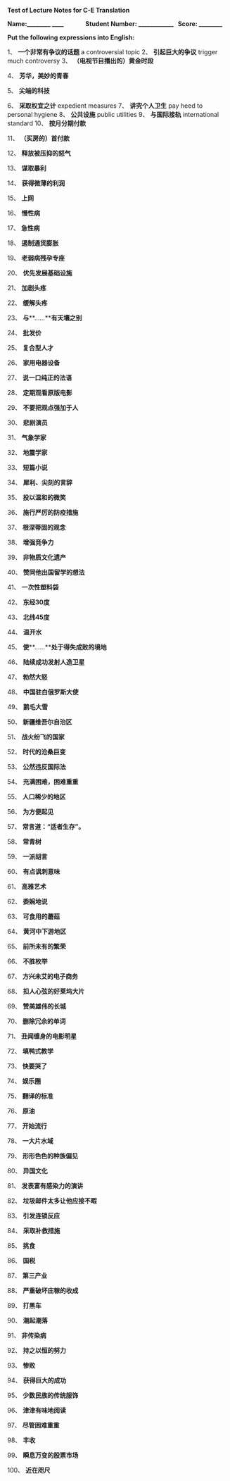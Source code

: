 **Test of Lecture Notes for C-E Translation**

**Name:________ ____               Student Number: ____________   Score: ________**

**Put the following expressions into English:**

1、 **一个非常有争议的话题**
a controversial topic 
2、 **引起巨大的争议**
trigger much controversy
3、 **（电视节目播出的）黄金时段**

4、 **芳华，美妙的青春**

5、 **尖端的科技**

6、 **采取权宜之计**
expedient measures
7、 **讲究个人卫生**
 pay heed to personal hygiene
8、 **公共设施**
public utilities
9、 **与国际接轨**
international standard
10、 **按月分期付款**

11、 **（买房的）首付款**

12、 **释放被压抑的怒气**

13、 **谋取暴利**

14、 **获得微薄的利润**

15、 **上网**

16、 **慢性病**

17、 **急性病**

18、 **遏制通货膨胀**

19、 **老弱病残孕专座**

20、 **优先发展基础设施**

21、 **加剧头疼**

22、 **缓解头疼**

23、 **与****……****有天壤之别**

24、 **批发价**

25、 **复合型人才**

26、 **家用电器设备**

27、 **说一口纯正的法语**

28、 **定期观看原版电影**

29、 **不要把观点强加于人**

30、 **悲剧演员**

31、 **气象学家**

32、 **地震学家**

33、 **短篇小说**

34、 **犀利、尖刻的言辞**

35、 **投以温和的微笑**

36、 **施行严厉的防疫措施**

37、 **根深蒂固的观念**

38、 **增强竞争力**

39、 **非物质文化遗产**

40、 **赞同他出国留学的想法**

41、 **一次性塑料袋**

42、 **东经30度**

43、 **北纬45度**

44、 **温开水**

45、 **使****……****处于得失成败的境地**

46、 **陆续成功发射人造卫星**

47、 **勃然大怒**

48、 **中国驻白俄罗斯大使**

49、 **鹅毛大雪**

50、 **新疆维吾尔自治区**

51、 **战火纷飞的国家**

52、 **时代的沧桑巨变**

53、 **公然违反国际法**

54、 **充满困难，困难重重**

55、 **人口稀少的地区**

56、 **为方便起见**

57、 **常言道：“适者生存”。**

58、 **常青树**

59、 **一派胡言**

60、 **有点讽刺意味**

61、 **高雅艺术**

62、 **委婉地说**

63、 **可食用的蘑菇**

64、 **黄河中下游地区**

65、 **前所未有的繁荣**

66、 **不胜枚举**

67、 **方兴未艾的电子商务**

68、 **扣人心弦的好莱坞大片**

69、 **赞美雄伟的长城**

70、 **删除冗余的单词**

71、 **丑闻缠身的电影明星**

72、 **填鸭式教学**

73、 **快要哭了**

74、 **娱乐圈**

75、 **翻译的标准**

76、 **原油**

77、 **开始流行**

78、 **一大片水域**

79、 **形形色色的种族偏见**

80、 **异国文化**

81、 **发表富有感染力的演讲**

82、 **垃圾邮件太多让他应接不暇**

83、 **引发连锁反应**

84、 **采取补救措施**

85、 **挑食**

86、 **国税**

87、 **第三产业**

88、 **严重破坏庄稼的收成**

89、 **打黑车**

90、 **潮起潮落**

91、 **非传染病**

92、 **持之以恒的努力**

93、 **惨败**

94、 **获得巨大的成功**

95、 **少数民族的传统服饰**

96、 **津津有味地阅读**

97、 **尽管困难重重**

98、 **丰收**

99、 **瞬息万变的股票市场**

100、 **近在咫尺**